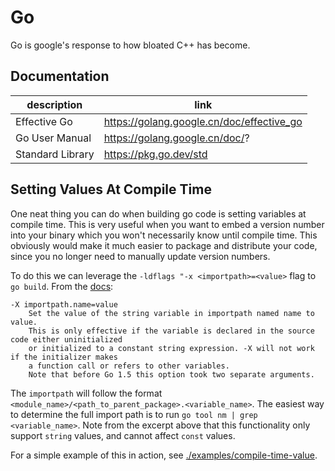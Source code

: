 # Go

Go is google's response to how bloated C++ has become.

## Documentation

| description      | link                                      |
|------------------|-------------------------------------------|
| Effective Go     | https://golang.google.cn/doc/effective_go |
| Go User Manual   | https://golang.google.cn/doc/?            |
| Standard Library | https://pkg.go.dev/std                    |

## Setting Values At Compile Time

One neat thing you can do when building go code is setting variables at compile time. This is very useful when you want
to  embed a version number into your binary which you won't necessarily know until compile time. This obviously would
make it much easier to package and distribute your code, since you no longer need to manually update version numbers.

To do this we can leverage the `-ldflags "-x <importpath>=<value>` flag to `go build`.
From the [docs](https://pkg.go.dev/cmd/link):

```text
-X importpath.name=value
    Set the value of the string variable in importpath named name to value.
    This is only effective if the variable is declared in the source code either uninitialized
    or initialized to a constant string expression. -X will not work if the initializer makes
    a function call or refers to other variables.
    Note that before Go 1.5 this option took two separate arguments.
```

The `importpath` will follow the format `<module_name>/<path_to_parent_package>.<variable_name>`. The easiest way to
determine the full import path is to run `go tool nm | grep <variable_name>`. Note from the excerpt above that this
functionality only support `string` values, and cannot affect `const` values.

For a simple example of this in action, see [./examples/compile-time-value]().
